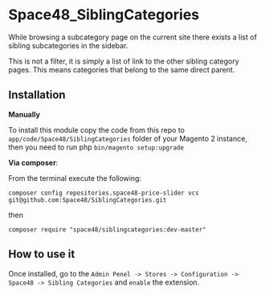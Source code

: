 # Space48_SiblingCategories

While browsing a subcategory page on the current site there exists a list of sibling subcategories in the sidebar. 

This is not a filter, it is simply a list of link to the other sibling category pages. This means categories that belong to the same direct parent.

## Installation

**Manually** 

To install this module copy the code from this repo to `app/code/Space48/SiblingCategories` folder of your Magento 2 instance, then you need to run php `bin/magento setup:upgrade`

**Via composer**:

From the terminal execute the following:

`composer config repositories.space48-price-slider vcs git@github.com:Space48/SiblingCategories.git`

then

`composer require "space48/siblingcategories:dev-master"`

## How to use it
Once installed, go to the `Admin Penel -> Stores -> Configuration -> Space48 -> Sibling Categories` and `enable` the extension.
